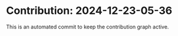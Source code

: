 # Contribution: 2024-12-23-05-36
This is an automated commit to keep the contribution graph active.
